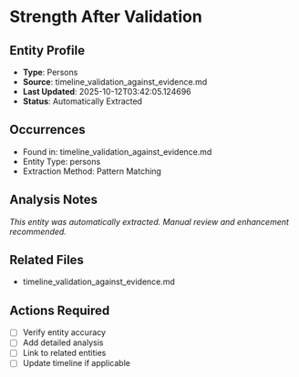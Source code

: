 # Strength After Validation

## Entity Profile
- **Type**: Persons
- **Source**: timeline_validation_against_evidence.md
- **Last Updated**: 2025-10-12T03:42:05.124696
- **Status**: Automatically Extracted

## Occurrences
- Found in: timeline_validation_against_evidence.md
- Entity Type: persons
- Extraction Method: Pattern Matching

## Analysis Notes
*This entity was automatically extracted. Manual review and enhancement recommended.*

## Related Files
- timeline_validation_against_evidence.md

## Actions Required
- [ ] Verify entity accuracy
- [ ] Add detailed analysis
- [ ] Link to related entities
- [ ] Update timeline if applicable
